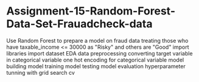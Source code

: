# Assignment-15-Random-Forest-Data-Set-Frauadcheck-data
Use Random Forest to prepare a model on fraud data treating those who have taxable_income &lt;= 30000 as "Risky" and others are "Good" import libraries import dataset EDA data preprocessing converting target variable in categorical variable one hot encoding for categorical variable  model building  model training model testing model evaluation  hyperparameter tunning with grid search cv
